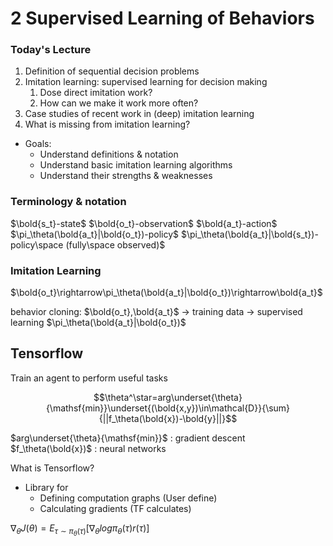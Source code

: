 # 2 Supervised Learning of Behaviors

### Today's Lecture
1. Definition of sequential decision problems
2. Imitation learning: supervised learning for decision making
   1. Dose direct imitation work?
   2. How can we make it work more often?
3. Case studies of recent work in (deep) imitation learning
4. What is missing from imitation learning?
- Goals:
  - Understand definitions & notation
  - Understand basic imitation learning algorithms
  - Understand their strengths & weaknesses

### Terminology & notation

$\bold{s_t}-state$
$\bold{o_t}-observation$
$\bold{a_t}-action$
$\pi_\theta(\bold{a_t}|\bold{o_t})-policy$
$\pi_\theta(\bold{a_t}|\bold{s_t})-policy\space (fully\space observed)$

### Imitation Learning
$\bold{o_t}\rightarrow\pi_\theta(\bold{a_t}|\bold{o_t})\rightarrow\bold{a_t}$

behavior cloning:
$\bold{o_t},\bold{a_t}$ $\rightarrow$ training data $\rightarrow$ supervised learning $\pi_\theta(\bold{a_t}|\bold{o_t})$



## Tensorflow

Train an agent to perform useful tasks

$$\theta^\star=arg\underset{\theta}{\mathsf{min}}\underset{(\bold{x,y})\in\mathcal{D}}{\sum}{||f_\theta(\bold{x})-\bold{y}||}$$

$arg\underset{\theta}{\mathsf{min}}$ : gradient descent
$f_\theta(\bold{x})$ : neural networks

What is Tensorflow?
- Library for
  - Defining computation graphs (User define)
  - Calculating gradients (TF calculates)



$\nabla_{\theta}J(\theta)=E_{\tau\sim\pi_{\theta}(\tau)}[\nabla_{\theta}log\pi_\theta(\tau)r(\tau)]$